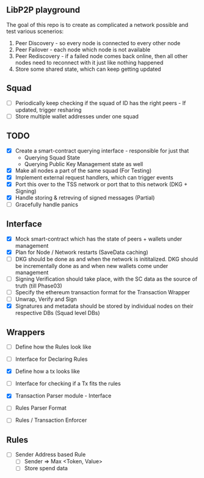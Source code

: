 ## LibP2P playground

The goal of this repo is to create as complicated a network possible and test various scenerios:

1. Peer Discovery - so every node is connected to every other node
2. Peer Failover - each node which node is not available
3. Peer Rediscovery - if a failed node comes back online, then all other nodes need to reconnect with it just like nothing happened
4. Store some shared state, which can keep getting updated

## Squad

- [ ] Periodically keep checking if the squad of ID has the right peers - If updated, trigger resharing
- [ ] Store multiple wallet addresses under one squad

## TODO

- [x] Create a smart-contract querying interface - responsible for just that
  - Querying Squad State
  - Querying Public Key Management state as well
- [x] Make all nodes a part of the same squad (For Testing)
- [x] Implement external request handlers, which can trigger events
- [x] Port this over to the TSS network or port that to this network (DKG + Signing)
- [x] Handle storing & retreving of signed messages (Partial)
- [ ] Gracefully handle panics

## Interface

- [x] Mock smart-contract which has the state of peers + wallets under management
- [x] Plan for Node / Network restarts (SaveData caching)
- [ ] DKG should be done as and when the network is inititalized. DKG should be incrementally done as and when new wallets come under management
- [ ] Signing Verification should take place, with the SC data as the source of truth (till Phase03)
- [ ] Specify the ethereum transaction format for the Transaction Wrapper
- [ ] Unwrap, Verify and Sign
- [x] Signatures and metadata should be stored by individual nodes on their respective DBs (Squad level DBs)

## Wrappers

- [ ] Define how the Rules look like
- [ ] Interface for Declaring Rules

- [x] Define how a tx looks like
- [ ] Interface for checking if a Tx fits the rules

- [x] Transaction Parser module - Interface
- [ ] Rules Parser Format
- [ ] Rules / Transaction Enforcer

## Rules

- [ ] Sender Address based Rule
  - [ ] Sender => Max <Token, Value>
  - [ ] Store spend data
